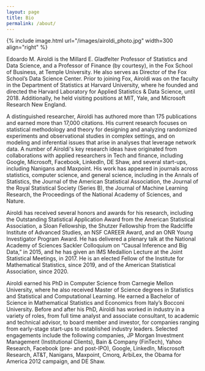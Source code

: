 ```yaml
---
layout: page
title: Bio
permalink: /about/
---
```


{% include image.html url="/images/airoldi_photo.jpg" width=300 align="right" %}

Edoardo M. Airoldi is the Millard E. Gladfelter Professor of Statistics and Data Science, and a Professor of Finance (by courtesy), in the Fox School of Business, at Temple University. He also serves as Director of the Fox School’s Data Science Center. Prior to joining Fox, Airoldi was on the faculty in the Department of Statistics at Harvard University, where he founded and directed the Harvard Laboratory for Applied Statistics & Data Science, until 2018. Additionally, he held visiting positions at MIT, Yale, and Microsoft Research New England. 

A distinguished researcher, Airoldi has authored more than 175 publications and earned more than 17,000 citations. His current research focuses on statistical methodology and theory for designing and analyzing randomized experiments and observational studies in complex settings, and on modeling and inferential issues that arise in analyses that leverage network data. A number of Airoldi's key research ideas have originated from collaborations with applied researchers in Tech and finance, including Google, Microsoft, Facebook, LinkedIn, DE Shaw, and several start-ups, including Nanigans and Maxpoint. His work has appeared in journals across statistics, computer science, and general science, including in the Annals of Statistics, the Journal of the American Statistical Association, the Journal of the Royal Statistical Society (Series B), the Journal of Machine Learning Research, the Proceedings of the National Academy of Sciences, and Nature. 

Airoldi has received several honors and awards for his research, including the Outstanding Statistical Application Award from the American Statistical Association, a Sloan Fellowship, the Shutzer Fellowship from the Radcliffe Institute of Advanced Studies, an NSF CAREER Award, and an ONR Young Investigator Program Award. He has delivered a plenary talk at the National Academy of Sciences Sackler Colloquium on “Causal Inference and Big Data,” in 2015, and he has given an IMS Medallion Lecture at the Joint Statistical Meetings, in 2017. He is an elected Fellow of the Institute for Mathematical Statistics, since 2019, and of the American Statistical Association, since 2020.

Airoldi earned his PhD in Computer Science from Carnegie Mellon University, where he also received Master of Science degrees in Statistics and Statistical and Computational Learning. He earned a Bachelor of Science in Mathematical Statistics and Economics from Italy’s Bocconi University. Before and after his PhD, Airoldi has worked in industry in a variety of roles, from full time analyst and associate consultant, to academic and technical advisor, to board member and investor, for companies ranging from early-stage start-ups to established industry leaders. Selected engagements include the following companies, JP Morgan Investment Management (Institutional Clients), Bain & Company (FinTech), Yahoo Research, Facebook (pre- and post-IPO), Google, LinkedIn, Miscrosoft Research, AT&T, Nanigans, Maxpoint, Cmorq, ArbiLex, the Obama for America 2012 campaign, and DE Shaw.  

